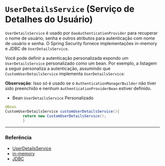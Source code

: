 # `UserDetailsService` (Serviço de Detalhes do Usuário)

`UserDetailsService`  é usado por `DaoAuthenticationProvider` para recuperar o nome de usuário, senha e outros atributos
para autenticação com nome de usuário e senha. O Spring Security fornece implementações in-memory e JDBC
de `UserDetailsService`.

Você pode definir a autenticação personalizada expondo um `UserDetailsService` personalizado como um bean. Por exemplo,
a listagem a seguir personaliza a autenticação, assumindo que `CustomUserDetailsService`
implementa `UserDetailsService`:

**Observação**: Isso só é usado se o `AuthenticationManagerBuilder` não tiver sido preenchido e
nenhum `AuthenticationProviderBean` estiver definido.

* Bean `UserDetailsService` Personalizado

```java
@Bean
CustomUserDetailsService customUserDetailsService(){
		return new CustomUserDetailsService();
		}
```

---

### Referência

- [UserDetailsService](https://docs.spring.io/spring-security/reference/servlet/authentication/passwords/user-details-service.html#servlet-authentication-userdetailsservice)
- [in-memory](https://docs.spring.io/spring-security/reference/servlet/authentication/passwords/in-memory.html#servlet-authentication-inmemory)
- [JDBC](https://docs.spring.io/spring-security/reference/servlet/authentication/passwords/jdbc.html#servlet-authentication-jdbc)